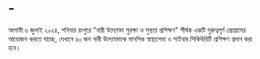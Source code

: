 # -
আগামী ৬ জুলাই ২০২৪, শনিবার রংপুরে "নারী উদ্যোক্তা সুরক্ষা ও সুস্থতা প্রশিক্ষণ" শীর্ষক একটি গুরুত্বপূর্ণ প্রোগ্রামের আয়োজন করতে যাচ্ছে, যেখানে ৫০ জন নারী উদ্যোক্তাকে মানসিক স্বাস্থ্যসেবা ও সাইবার সিকিউরিটি প্রশিক্ষণ প্রদান করা হবে।
